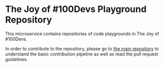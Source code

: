 # The Joy of #100Devs Playground Repository

This microservice contains repositories of code playgrounds in The Joy of #100Devs. 

In order to contribute to the repository, please go to <a href="https://github.com/joy-of-100devs/joy-of-100devs">the main repository</a> to understand the basic contribution pipeline as well as read 
the pull request guidelines.
